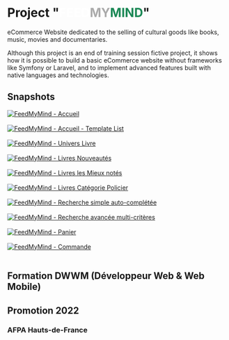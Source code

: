 <h1>Project "<span style="color: #fff">FEED</span><span style="color: #aaa">MY</span><span style="color: #198754">MIND</span>"</h1>
<p>eCommerce Website dedicated to the selling of cultural goods like books, music, movies and documentaries.</p>
<p>Although this project is an end of training session fictive project, it shows how it is possible to build a basic eCommerce website without frameworks like Symfony or Laravel, and to implement advanced features built with native languages and technologies.</p>
<h2>Snapshots</h2>
<div class="snapshots">
  <a href="./snapshots/01 - FeedMyMind - Accueil.png" target="_blank"><img src="./snapshots/01 - FeedMyMind - Accueil.png" alt="FeedMyMind - Accueil" /></a><br /><br />
  <a href="./snapshots/02 - FeedMyMind - Accueil - Template List.png" target="_blank"><img src="./snapshots/02 - FeedMyMind - Accueil - Template List.png" alt="FeedMyMind - Accueil - Template List" /></a></a><br /><br />
  <a href="./snapshots/03 - FeedMyMind - Univers Livre.png" target="_blank"><img src="./snapshots/03 - FeedMyMind - Univers Livre.png" alt="FeedMyMind - Univers Livre" /></a></a><br /><br />
  <a href="./snapshots/04 - FeedMyMind - Livres Nouveautés.png" target="_blank"><img src="./snapshots/04 - FeedMyMind - Livres Nouveautés.png" alt="FeedMyMind - Livres Nouveautés" /></a></a><br /><br />
  <a href="./snapshots/05 - FeedMyMind - Livres les Mieux notés.png" target="_blank"><img src="./snapshots/05 - FeedMyMind - Livres les Mieux notés.png" alt="FeedMyMind - Livres les Mieux notés" /></a></a><br /><br />
  <a href="./snapshots/06 - FeedMyMind - Livres Catégorie Policier.png" target="_blank"><img src="./snapshots/06 - FeedMyMind - Livres Catégorie Policier.png" alt="FeedMyMind - Livres Catégorie Policier" /></a></a><br /><br />
  <a href="./snapshots/07 - FeedMyMind - Recherche simple auto-complétée.png" target="_blank"><img src="./snapshots/07 - FeedMyMind - Recherche simple auto-complétée.png" alt="FeedMyMind - Recherche simple auto-complétée" /></a></a><br /><br />
  <a href="./snapshots/08 - FeedMyMind - Recherche avancée multi-critères.png" target="_blank"><img src="./snapshots/08 - FeedMyMind - Recherche avancée multi-critères.png" alt="FeedMyMind - Recherche avancée multi-critères" /></a></a><br /><br />
  <a href="./snapshots/09 - FeedMyMind - Panier.png" target="_blank"><img src="./snapshots/09 - FeedMyMind - Panier.png" alt="FeedMyMind - Panier" /></a></a><br /><br />
  <a href="./snapshots/10 - FeedMyMind - Commande.png" target="_blank"><img src="./snapshots/10 - FeedMyMind - Commande.png" alt="FeedMyMind - Commande" /></a></a><br /><br />
</div>
<h2>Formation DWWM (Développeur Web & Web Mobile)</h2>
<h2>Promotion 2022</h2>
<h3>AFPA Hauts-de-France</h3>
